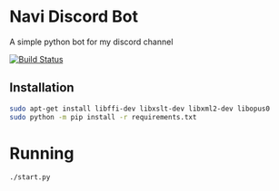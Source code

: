 # Navi Discord Bot
A simple python bot for my discord channel

[![Build Status](https://travis-ci.org/andy29485/navi-discord-bot.svg?branch=master)](https://travis-ci.org/andy29485/navi-discord-bot)

## Installation
```sh
sudo apt-get install libffi-dev libxslt-dev libxml2-dev libopus0
sudo python -m pip install -r requirements.txt
```

# Running
```
./start.py
```
